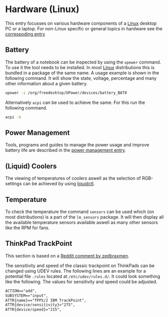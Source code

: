# Hardware (Linux)

This entry focusses on various hardware components of a [Linux](/wiki/linux.md) desktop PC or a
laptop.
For non-Linux specific or general topics in hardware see the
[correspoding entry](/wiki/hardware_%28general%29.md)

## Battery 

The battery of a notebook can be inspected by using the `upower` command.
To use it the tool needs to be installed.
In most [Linux](/wiki/linux.md) distributions this is bundled in a package of the same name.
A usage example is shown in the following command.
It will show the state, voltage, percentage and many other information about a given battery.

```sh
upower -i /org/freedesktop/UPower/devices/battery_BAT0
```

Alternatively `acpi` can be used to achieve the same.
For this run the following command.

```sh
acpi -b
```

## Power Management

Tools, programs and guides to manage the power usage and improve battery life are described in the
[power management entry](/wiki/linux/power_management.md).

## (Liquid) Coolers

The viewing of temperatures of coolers aswell as the selection of RGB-settings can be achieved by
using [liquidctl](https://github.com/liquidctl/liquidctl).

## Temperature 

To check the temperature the command `sensors` can be used which (on most distributions) is a part
of the `lm_sensors` package.
It will then display all the available temperature sensors available aswell as many other sensors
like the RPM for fans.

## ThinkPad TrackPoint

This section is based on a
[Reddit comment by zedbraxmen](https://www.reddit.com/r/thinkpad/comments/wjb8qz/configuring_trackpoint_in_wayland/).

The sensitivity and speed of the classic trackpoint on ThinkPads can be changed using UDEV rules.
The following lines are an example for a potential file `.rules` located at `/etc/udev/rules.d/`.
It could look something like the following.
The values for sensitivity and speed could be adjusted.

```txt
ACTION=="add",    
SUBSYSTEM=="input",    
ATTR{name}=="TPPS/2 IBM TrackPoint",    
ATTR{device/sensitivity}="275",
ATTR{device/speed}="215",
```
